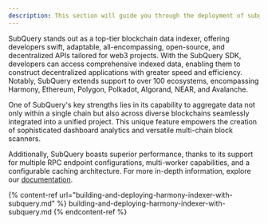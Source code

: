 ```yaml
---
description: This section will guide you through the deployment of subgraphs
---
```


SubQuery stands out as a top-tier blockchain data indexer, offering developers swift, adaptable, all-encompassing, open-source, and decentralized APIs tailored for web3 projects. With the SubQuery SDK, developers can access comprehensive indexed data, enabling them to construct decentralized applications with greater speed and efficiency. Notably, SubQuery extends support to over 100 ecosystems, encompassing Harmony, Ethereum, Polygon, Polkadot, Algorand, NEAR, and Avalanche.

One of SubQuery's key strengths lies in its capability to aggregate data not only within a single chain but also across diverse blockchains seamlessly integrated into a unified project. This unique feature empowers the creation of sophisticated dashboard analytics and versatile multi-chain block scanners.

Additionally, SubQuery boasts superior performance, thanks to its support for multiple RPC endpoint configurations, multi-worker capabilities, and a configurable caching architecture. For more in-depth information, explore our [documentation](https://academy.subquery/).

{% content-ref url="building-and-deploying-harmony-indexer-with-subquery.md" %} building-and-deploying-harmony-indexer-with-subquery.md {% endcontent-ref %}
